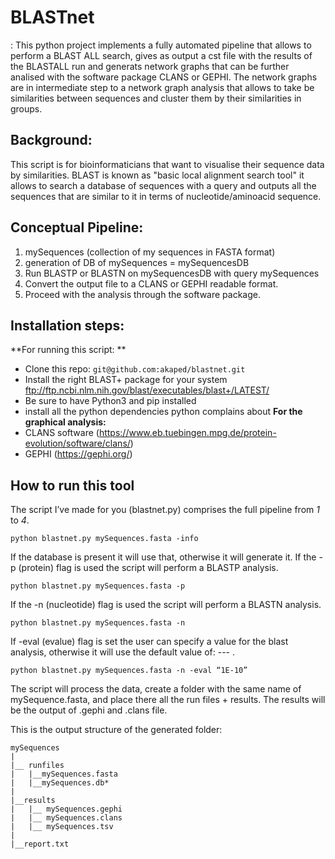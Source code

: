# BLASTnet
: This python project implements a fully automated pipeline that allows to perform a BLAST ALL search, gives as output a cst file with the results of the BLASTALL run and generats network graphs that can be further analised with the software package CLANS or GEPHI. 
The network graphs are in intermediate step to a network graph analysis that allows to take be similarities between sequences and cluster them by their similarities in groups. 


## Background: 
This script is for bioinformaticians that want to visualise their sequence data by similarities.
BLAST is known as "basic local alignment search tool" it allows to search a database of sequences with a query and outputs all the sequences that are similar to it in terms of nucleotide/aminoacid sequence.


## Conceptual Pipeline:
1. mySequences (collection of my sequences in FASTA format)
2. generation of DB of mySequences = mySequencesDB
3. Run BLASTP or BLASTN on mySequencesDB with query mySequences 
4. Convert the output file to a CLANS or GEPHI readable format.
5. Proceed with the analysis through the software package. 


## Installation steps:
**For running this script: **
* Clone this repo: `git@github.com:akaped/blastnet.git`
* Install the right BLAST+ package for your system
  ftp://ftp.ncbi.nlm.nih.gov/blast/executables/blast+/LATEST/
* Be sure to have Python3 and pip installed
* install all the python dependencies python complains about
**For the graphical analysis:**
* CLANS software (https://www.eb.tuebingen.mpg.de/protein-evolution/software/clans/)
* GEPHI (https://gephi.org/) 

## How to run this tool
The script I’ve made for you (blastnet.py) comprises the full pipeline from *1* to *4*. 

	
`python blastnet.py mySequences.fasta -info`

If the database is present it will use that, otherwise it will generate it. 
If the -p (protein) flag is used the script will perform a BLASTP analysis.

	
`python blastnet.py mySequences.fasta -p`

If the -n (nucleotide) flag is used the script will perform a BLASTN analysis.

`python blastnet.py mySequences.fasta -n`

If -eval (evalue) flag is set the user can specify a value for the blast analysis, otherwise it will use the default value of: --- . 

`python blastnet.py mySequences.fasta -n -eval “1E-10”` 


The script will process the data, create a folder with the same name of mySequence.fasta, and place there all the run files + results. The results will be the output of  .gephi and .clans file. 

This is the output structure of the generated folder:
```
mySequences
|  
|__ runfiles
|   |__mySequences.fasta 
|   |__mySequences.db*
|
|__results
|   |__ mySequences.gephi
|   |__ mySequences.clans
|   |__ mySequences.tsv
|
|__report.txt
```
